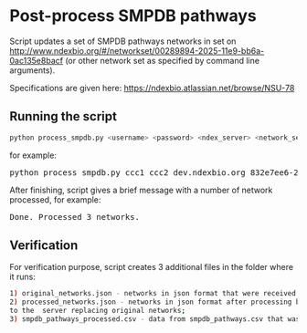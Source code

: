 # Post-process SMPDB pathways

Script updates a set of SMPDB pathways networks in set on http://www.ndexbio.org/#/networkset/00289894-2025-11e9-bb6a-0ac135e8bacf (or other network set as specified by command line arguments).

Specifications are given here: https://ndexbio.atlassian.net/browse/NSU-78

## Running the script

```sh
python process_smpdb.py <username> <password> <ndex_server> <network_set_uuid> <smpdb_pathways_csv_file>
```


for example:

<pre>python process_smpdb.py ccc1 ccc2 dev.ndexbio.org 832e7ee6-24df-11e9-a05d-525400c25d22 smpdb_pathways.csv</pre>

After finishing, script gives a brief message with a number of network processed, for example:

<pre>Done. Processed 3 networks.</pre>

## Verification

For verification purpose, script creates 3 additional files in the folder where it runs:

```sh
1) original_networks.json - networks in json format that were received from NDEx server for processing;
2) processed_networks.json - networks in json format after processing by the script; these networks are then sent
to the  server replacing original networks;
3) smpdb_pathways_processed.csv - data from smpdb_pathways.csv that was used for transforming the networks.
```
